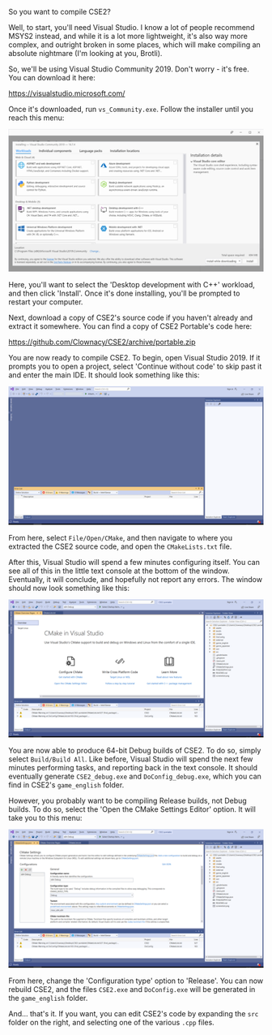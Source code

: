 So you want to compile CSE2?

Well, to start, you'll need Visual Studio. I know a lot of people
recommend MSYS2 instead, and while it is a lot more lightweight, it's
also way more complex, and outright broken in some places, which will
make compiling an absolute nightmare (I'm looking at you, Brotli).

So, we'll be using Visual Studio Community 2019. Don't worry - it's
free. You can download it here:

https://visualstudio.microsoft.com/

Once it's downloaded, run `vs_Community.exe`. Follow the installer until
you reach this menu:

![Screenshot](images/vs2019guide1.png)

Here, you'll want to select the 'Desktop development with C++' workload,
and then click 'Install'. Once it's done installing, you'll be prompted
to restart your computer.

Next, download a copy of CSE2's source code if you haven't already and
extract it somewhere. You can find a copy of CSE2 Portable's code here:

https://github.com/Clownacy/CSE2/archive/portable.zip

You are now ready to compile CSE2. To begin, open Visual Studio 2019. If
it prompts you to open a project, select 'Continue without code' to skip
past it and enter the main IDE. It should look something like this:

![Screenshot](images/vs2019guide2.png)

From here, select `File/Open/CMake`, and then navigate to where you
extracted the CSE2 source code, and open the `CMakeLists.txt` file.

After this, Visual Studio will spend a few minutes configuring itself.
You can see all of this in the little text console at the bottom of the
window. Eventually, it will conclude, and hopefully not report any
errors. The window should now look something like this:

![Screenshot](images/vs2019guide3.png)

You are now able to produce 64-bit Debug builds of CSE2. To do so,
simply select `Build/Build All`. Like before, Visual Studio will spend
the next few minutes performing tasks, and reporting back in the text
console. It should eventually generate `CSE2_debug.exe` and
`DoConfig_debug.exe`, which you can find in CSE2's `game_english`
folder.

However, you probably want to be compiling Release builds, not Debug
builds. To do so, select the 'Open the CMake Settings Editor' option. It
will take you to this menu:

![Screenshot](images/vs2019guide4.png)

From here, change the 'Configuration type' option to 'Release'. You can
now rebuild CSE2, and the files `CSE2.exe` and `DoConfig.exe` will be
generated in the `game_english` folder.

And... that's it. If you want, you can edit CSE2's code by expanding the
`src` folder on the right, and selecting one of the various `.cpp`
files.
